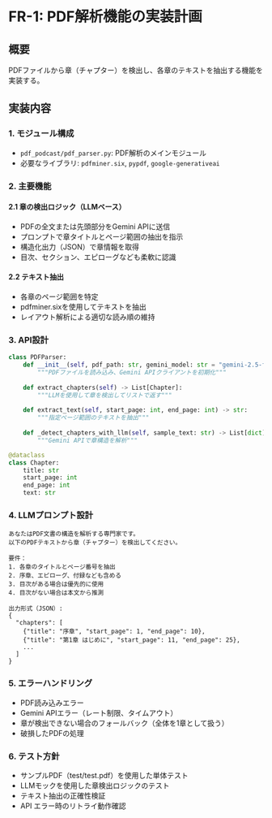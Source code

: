 # FR-1: PDF解析機能の実装計画

## 概要
PDFファイルから章（チャプター）を検出し、各章のテキストを抽出する機能を実装する。

## 実装内容

### 1. モジュール構成
- `pdf_podcast/pdf_parser.py`: PDF解析のメインモジュール
- 必要なライブラリ: `pdfminer.six`, `pypdf`, `google-generativeai`

### 2. 主要機能

#### 2.1 章の検出ロジック（LLMベース）
- PDFの全文または先頭部分をGemini APIに送信
- プロンプトで章タイトルとページ範囲の抽出を指示
- 構造化出力（JSON）で章情報を取得
- 目次、セクション、エピローグなども柔軟に認識

#### 2.2 テキスト抽出
- 各章のページ範囲を特定
- pdfminer.sixを使用してテキストを抽出
- レイアウト解析による適切な読み順の維持

### 3. API設計

```python
class PDFParser:
    def __init__(self, pdf_path: str, gemini_model: str = "gemini-2.5-flash-preview-05-20"):
        """PDFファイルを読み込み、Gemini APIクライアントを初期化"""
        
    def extract_chapters(self) -> List[Chapter]:
        """LLMを使用して章を検出してリストで返す"""
        
    def extract_text(self, start_page: int, end_page: int) -> str:
        """指定ページ範囲のテキストを抽出"""
        
    def _detect_chapters_with_llm(self, sample_text: str) -> List[dict]:
        """Gemini APIで章構造を解析"""

@dataclass
class Chapter:
    title: str
    start_page: int
    end_page: int
    text: str
```

### 4. LLMプロンプト設計

```
あなたはPDF文書の構造を解析する専門家です。
以下のPDFテキストから章（チャプター）を検出してください。

要件：
1. 各章のタイトルとページ番号を抽出
2. 序章、エピローグ、付録なども含める
3. 目次がある場合は優先的に使用
4. 目次がない場合は本文から推測

出力形式（JSON）:
{
  "chapters": [
    {"title": "序章", "start_page": 1, "end_page": 10},
    {"title": "第1章 はじめに", "start_page": 11, "end_page": 25},
    ...
  ]
}
```

### 5. エラーハンドリング
- PDF読み込みエラー
- Gemini APIエラー（レート制限、タイムアウト）
- 章が検出できない場合のフォールバック（全体を1章として扱う）
- 破損したPDFの処理

### 6. テスト方針
- サンプルPDF（test/test.pdf）を使用した単体テスト
- LLMモックを使用した章検出ロジックのテスト
- テキスト抽出の正確性検証
- API エラー時のリトライ動作確認